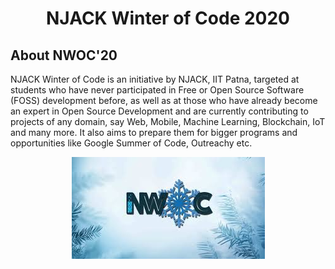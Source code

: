 <h1 align="center"> NJACK Winter of Code 2020</h1>

<h2> About NWOC'20 </h2>
NJACK Winter of Code is an initiative by NJACK, IIT Patna, targeted at students who have never participated in Free or Open Source Software (FOSS) development before,
as well as at those who have already become an expert in Open Source Development and are currently contributing to projects of any domain, say Web, Mobile, Machine Learning,
Blockchain, IoT and many more. It also aims to prepare them for bigger programs and opportunities like Google Summer of Code, Outreachy etc.

<p align="center">
  <a href="https://njackwinterofcode.github.io/">
    <img src="./nwoc.jpg" alt="Logo" />
  </a>
</p>
